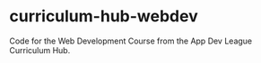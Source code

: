 # curriculum-hub-webdev

Code for the Web Development Course from the App Dev League Curriculum Hub.
